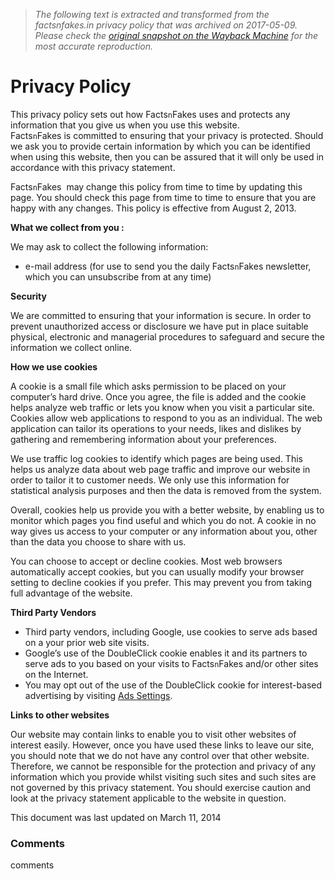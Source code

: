 > *The following text is extracted and transformed from the factsnfakes.in privacy policy that was archived on 2017-05-09. Please check the [original snapshot on the Wayback Machine](https://web.archive.org/web/20170509084809id_/http%3A//www.factsnfakes.in/privacy-policy) for the most accurate reproduction.*

# Privacy Policy

This privacy policy sets out how Facts`n`Fakes uses and protects any information that you give us when you use this website.  
Facts`n`Fakes is committed to ensuring that your privacy is protected. Should we ask you to provide certain information by which you can be identified when using this website, then you can be assured that it will only be used in accordance with this privacy statement.

Facts`n`Fakes  may change this policy from time to time by updating this page. You should check this page from time to time to ensure that you are happy with any changes. This policy is effective from August 2, 2013.

**What we collect from you :**

We may ask to collect the following information:

  * e-mail address (for use to send you the daily Facts`n`Fakes newsletter, which you can unsubscribe from at any time)



**Security**

We are committed to ensuring that your information is secure. In order to prevent unauthorized access or disclosure we have put in place suitable physical, electronic and managerial procedures to safeguard and secure the information we collect online.

**How we use cookies**

A cookie is a small file which asks permission to be placed on your computer’s hard drive. Once you agree, the file is added and the cookie helps analyze web traffic or lets you know when you visit a particular site. Cookies allow web applications to respond to you as an individual. The web application can tailor its operations to your needs, likes and dislikes by gathering and remembering information about your preferences.

We use traffic log cookies to identify which pages are being used. This helps us analyze data about web page traffic and improve our website in order to tailor it to customer needs. We only use this information for statistical analysis purposes and then the data is removed from the system.

Overall, cookies help us provide you with a better website, by enabling us to monitor which pages you find useful and which you do not. A cookie in no way gives us access to your computer or any information about you, other than the data you choose to share with us.

You can choose to accept or decline cookies. Most web browsers automatically accept cookies, but you can usually modify your browser setting to decline cookies if you prefer. This may prevent you from taking full advantage of the website.

**Third Party Vendors**

  * Third party vendors, including Google, use cookies to serve ads based on a your prior web site visits.
  * Google’s use of the DoubleClick cookie enables it and its partners to serve ads to you based on your visits to Facts`n`Fakes and/or other sites on the Internet.
  * You may opt out of the use of the DoubleClick cookie for interest-based advertising by visiting [Ads Settings](http://www.google.com/ads/preferences/).



**Links to other websites**

Our website may contain links to enable you to visit other websites of interest easily. However, once you have used these links to leave our site, you should note that we do not have any control over that other website. Therefore, we cannot be responsible for the protection and privacy of any information which you provide whilst visiting such sites and such sites are not governed by this privacy statement. You should exercise caution and look at the privacy statement applicable to the website in question.

This document was last updated on March 11, 2014

### Comments

comments

